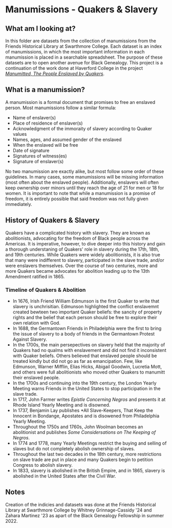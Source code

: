 # Manumissions - Quakers & Slavery

## What am I looking at?
In this folder are datasets from the collection of manumissions from the Friends Historical Library at Swarthmore College. Each dataset is an index of manumissions, in which the most important information in each manumission is placed in a searchable spreadsheet. The purpose of these datasets are to open another avenue for Black Genealogy. This project is a continuation of the work done at Haverford College in the project [*Manumitted, The People Enslaved by Quakers*](https://manumissions.haverford.edu/).

## What is a manumission?
A manumission is a formal document that promises to free an enslaved person. Most manumissions follow a similar formula:
- Name of enslaver(s)
- Place of residence of enslaver(s)
- Acknowledgment of the immoraity of slavery according to Quaker values
- Names, ages, and assumed gender of the enslaved
- When the enslaved will be free
- Date of signature
- Signatures of witness(es)
- Signature of enslaver(s)

No two manumission are exactly alike, but most follow some order of these guidelines. In many cases, some manumissions will be missing information (most often about the enslaved people). Additionally, enslavers will often keep ownership over minors until they reach the age of 21 for men or 18 for women. It is important to note that while a manumission is a promise of freedom, it is entirely possible that said freedom was not fully given immediately.

## History of Quakers & Slavery
Quakers have a complicated history with slavery. They are known as abolitionists, advocating for the freedom of Black people across the Americas. It is imperative, however, to dive deeper into this history and gain a thorough understaning of Quakers' role in slavery during the 17th, 18th, and 19th centuries. While Quakers were widely abolitionists, it is also true that many were indifferent to slavery, participated in the slave trade, and/or were enslavers themselves. Over the course of two centuries, more and more Quakers became advocates for abolition leading up to the 13th Amendment ratified in 1865.

### Timeline of Quakers & Abolition
- In 1676, Irish Friend William Edmunson is the first Quaker to write that slavery is unchrisitian. Edmunson highlighted the conflict enslavemnt created bewteen two important Quaker beliefs: the sancity of property rights and the belief that each person should be free to explore their own relation with God. 
- In 1688, the Germantown Friends in Philadelphia were the first to bring the issue of slavery to a body of friends in the Germantown Protest Against Slavery.
- In the 1700s, the main persepectives on slavery held that the majority of Quakers had no qualms with enslavement and did not find it inconsistent with Quaker beliefs. Others believed that enslaved people should be treated kindly but did not go as far as emancipation. Few, like Edmunson, Warner Mifflin, Elias Hicks, Abigail Goodwin, Lucretia Mott, and others were full abolitionists who moved other Quakers to manumitt their enslaved people.
- In the 1700s and continuing into the 19th century, the London Yearly Meeting warns Friends in the United States to stop participation in the slave trade.
- In 1717, John Farmer writes *Epistle Concerning Negros* and presents it at Rhode Island Yearly Meeting and is disowned.
- In 1737, Benjamin Lay publishes *All Slave-Keepers, That Keep the Innocent in Bondange, Apostates and is disowened from Philadelphia Yearly Meeting.
- Throughout the 1750s and 1760s, John Woolman becomes an abolitionist and publishes *Some Considersations on The Keeping of Negros*.
- In 1774 and 1778, many Yearly Meetings restrict the buying and selling of slaves but do not completely abolish ownership of slaves.
- Throughout the last two decades in the 18th century, more restrictions on slave trade are put in place and many Quakers begin to petition Congress to abolish slavery.
- In 1833, slavery is abolished in the British Empire, and in 1865, slavery is abolished in the United States after the Civil War.

## Notes
Creation of the indicies and datasets was done at the Friends Historical Library at Swarthmore College by Whitney Grinnage-Cassidy '24 and Zahara Martinez '23 as apart of the Black Genealogy Fellowship in summer 2022.
